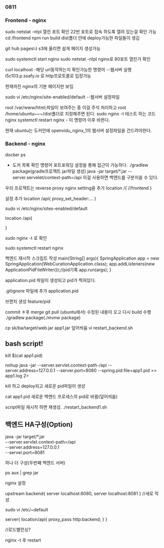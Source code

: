 ### 0811
### Frontend - nginx
sudo netstat -ntpl 열린 포트 확인
22번 포트로 접속 하도록 열려 있는걸 확인 가능
cd /frontend
npm run build
dist폴더 안에 deploy가능한 파일들이 생김

git hub pages나 s3에 올리면 쉽게 페이지 생성가능

sudo systemctl start nginx
sudo netstat -ntpl
nginx로 80포트 열린거 확인

curl localhost -해당 url동작하는지 확인가능한 명령어
--웹서버 실행
i5c103.p.ssafy.io 로 http프로토콜로 입장가능

현재까진 nginx의 기본 페이지만 보임

sudo vi /etc/nginx/site-enabled/default
--웹서버 설정파일

root /var/www/html;파일이 보여주는 중
이걸 주석 처리하고
root /home/ubuntu~~~/dist폴더로 지정해주면 된다.
sudo nginx -t
테스트 하는 코드
nginx systemctl restart nginx - 이 명령어 이후 바뀐다.

현재 ubuntu는 도커안에 openvidu_nginx_1의 웹서버 설정파일을 건드려야한다.

### Backend - nginx
docker ps
- 도커 목록 확인 명령어
포트포워딩 설정을 통해 접근이 가능하다.
./gradlew package(gradle프로젝트 jar파일 생성)
java -jar target/*.jar --server.servelet/context-path=/api
이걸 사용하면 백엔드를 구분지을 수 있다.

우리 프로젝트는 
reverse proxy nginx setting을 추가
location /{
    //frontend
}

설정 추가
location /api{
    proxy_set_header:...
}

sudo vi /etc/nginx/sites-enabled/default

location /api{
    
}

sudo nginx -t 로 확인

sudo systemctl restart nginx

백엔드 재시작 스크립트 작성
main(String[] args){
    SpringApplication app = new SpringApplication(WebCurationApplication.class);
    app.addListeners(new ApplicationPidFileWriter());//pid기록
    app.run(args);
}

application.pid 파일이 생성되고 pid가 찍혀있다.

.gitignore
파일에 추가
application.pid


브랜치 생성
feature/pid

commit ㅎ후 merge
git pull (ubuntu에서)
수정된 내용이 오고 다시 build 수행
./gradlew package(./mvnw package)

cp sk/ba/target/web.jar app1.jar 덮어씌움
vi restart_backend.sh
## bash script!

kill $(cat app1.pid)

nohup java -jar --server.servlet.context-path-/api --server.address=127.0.0.1 --server.port=8080 --spring.pid.file=app1.pid >> app1.log 2>

kill 하고 deploy되고 새로운 pid파일이 생성

cat app1.pid 새로운 백엔드 프로세스의 pid로 바뀜(덮어씌움)

script파일 재시작 하면 재생성.
./restart_backend1.sh


## 백엔드 HA구성(Option)
java -jar target/*.jar \
--server.servlet.context-path=/api \
--server.address=127.0.0.1 \
--server.port=8081

하나 더 구성(두번째 백엔드 서버)

ps aux | grep jar

nginx 설정

upstream backend{
    server localhost:8080,
    server localhost:8081
}
//새로 작성

sudo vi /etc/~default

server{
    location/api{
        proxy_pass http:backend;
    }
}

//로드밸런싱?

nginx -t 후 restart
